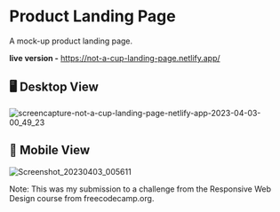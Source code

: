# Product Landing Page

A mock-up product landing page.

**live version -** https://not-a-cup-landing-page.netlify.app/

## :desktop_computer: Desktop View
![screencapture-not-a-cup-landing-page-netlify-app-2023-04-03-00_49_23](https://user-images.githubusercontent.com/77207307/229386022-a3b9b7b8-d48a-4f76-a867-b972c410b5ff.png)

## :iphone: Mobile View
![Screenshot_20230403_005611](https://user-images.githubusercontent.com/77207307/229386049-d984cac6-57f2-49e4-93fb-82b3eea98622.jpg)

Note: This was my submission to a challenge from the Responsive Web Design course from freecodecamp.org.
